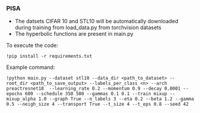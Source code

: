 

### PISA


- The datsets CIFAR 10 and STL10 will be automatically downloaded during training from load_data.py from torchvision datasets
- The hyperbolic functions are present in main.py


To execute the code:
```
!pip install -r requirements.txt
```
Example command:
```
!python main.py --dataset stl10 --data_dir <path_to_dataset> --root_dir <path_to_save_output> --labels_per_class <n> --arch preactresnet18  --learning_rate 0.2 --momentum 0.9 --decay 0.0001 --epochs 600 --schedule 350 500 --gammas 0.1 0.1 --train mixup --mixup_alpha 1.0 --graph True --n_labels 3 --eta 0.2 --beta 1.2 --gamma 0.5 --neigh_size 4 --transport True --t_size 4 --t_eps 0.8 --seed 42
```
